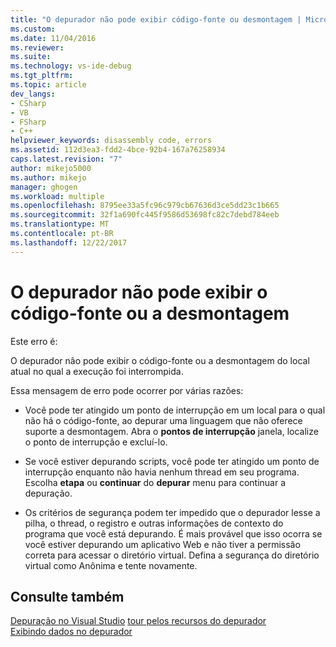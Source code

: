 ```yaml
---
title: "O depurador não pode exibir código-fonte ou desmontagem | Microsoft Docs"
ms.custom: 
ms.date: 11/04/2016
ms.reviewer: 
ms.suite: 
ms.technology: vs-ide-debug
ms.tgt_pltfrm: 
ms.topic: article
dev_langs:
- CSharp
- VB
- FSharp
- C++
helpviewer_keywords: disassembly code, errors
ms.assetid: 112d3ea3-fdd2-4bce-92b4-167a76258934
caps.latest.revision: "7"
author: mikejo5000
ms.author: mikejo
manager: ghogen
ms.workload: multiple
ms.openlocfilehash: 8795ee33a5fc96c979cb67636d3ce5dd23c1b665
ms.sourcegitcommit: 32f1a690fc445f9586d53698fc82c7debd784eeb
ms.translationtype: MT
ms.contentlocale: pt-BR
ms.lasthandoff: 12/22/2017
---
```

# <a name="debugger-cannot-display-source-code-or-disassembly"></a>O depurador não pode exibir o código-fonte ou a desmontagem
Este erro é:  
  
 O depurador não pode exibir o código-fonte ou a desmontagem do local atual no qual a execução foi interrompida.  
  
 Essa mensagem de erro pode ocorrer por várias razões:  
  
-   Você pode ter atingido um ponto de interrupção em um local para o qual não há o código-fonte, ao depurar uma linguagem que não oferece suporte a desmontagem. Abra o **pontos de interrupção** janela, localize o ponto de interrupção e excluí-lo.  
  
-   Se você estiver depurando scripts, você pode ter atingido um ponto de interrupção enquanto não havia nenhum thread em seu programa. Escolha **etapa** ou **continuar** do **depurar** menu para continuar a depuração.  
  
-   Os critérios de segurança podem ter impedido que o depurador lesse a pilha, o thread, o registro e outras informações de contexto do programa que você está depurando. É mais provável que isso ocorra se você estiver depurando um aplicativo Web e não tiver a permissão correta para acessar o diretório virtual. Defina a segurança do diretório virtual como Anônima e tente novamente.  
  
## <a name="see-also"></a>Consulte também  
 [Depuração no Visual Studio](../debugger/index.md) [tour pelos recursos do depurador](../debugger/debugger-feature-tour.md)   
 [Exibindo dados no depurador](../debugger/viewing-data-in-the-debugger.md)